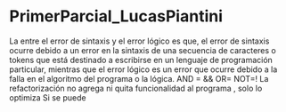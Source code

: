 # PrimerParcial_LucasPiantini
La entre el error de sintaxis y el error lógico es que, el error de sintaxis ocurre debido a un error en la sintaxis de una secuencia de caracteres o tokens que está destinado a escribirse en un lenguaje de programación particular, mientras que el error lógico es un error que ocurre debido a la falla en el algoritmo del programa o la lógica.
AND = && OR= NOT=!
La refactorización no agrega ni quita funcionalidad al programa , solo lo optimiza
Si se puede
